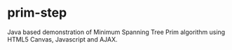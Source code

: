 # prim-step
Java based demonstration of Minimum Spanning Tree Prim algorithm using HTML5 Canvas, Javascript and AJAX.
